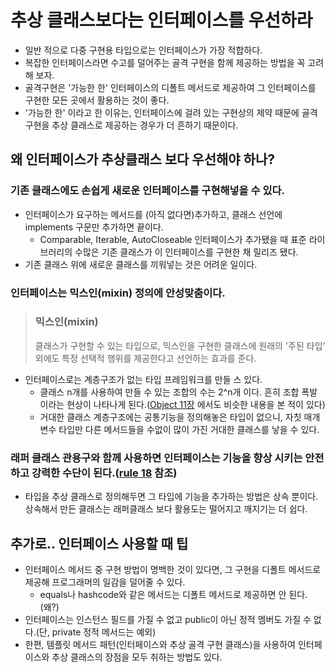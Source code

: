 # 추상 클래스보다는 인터페이스를 우선하라
* 일반 적으로 다중 구현용 타입으로는 인터페이스가 가장 적합하다. 
* 복잡한 인터페이스라면 수고를 덜어주는 골격 구현을 함께 제공하는 방법을 꼭 고려해 보자. 
* 골격구현은 '가능한 한' 인터페이스의 디폴트 메서드로 제공하여 그 인터페이스를 구현한 모든 곳에서 활용하는 것이 좋다. 
* '가능한 한' 이라고 한 이유는, 인터페이스에 걸려 있는 구현상의 제약 때문에 골격 구현을 추상 클래스로 제공하는 경우가 더 흔하기 때문이다.

## 왜 인터페이스가 추상클래스 보다 우선해야 하나?
### 기존 클래스에도 손쉽게 새로운 인터페이스를 구현해넣을 수 있다.
* 인터페이스가 요구하는 메서드를 (아직 없다면)추가하고, 클래스 선언에 implements 구문만 추가하면 끝이다.
    * Comparable, Iterable, AutoCloseable 인터페이스가 추가됐을 때 표준 라이브러리의 수많은 기존 클래스가 이 인터페이스를 구현한 채 릴리즈 됐다.
* 기존 클래스 위에 새로운 클래스를 끼워넣는 것은 어려운 일이다.
### 인터페이스는 믹스인(mixin) 정의에 안성맞춤이다.
> ### 믹스인(mixin)
> 클래스가 구현할 수 있는 타입으로, 믹스인을 구현한 클래스에 원래의 '주된 타입' 외에도 특정 선택적 행위를 제공한다고 선언하는 효과를 준다.
* 인터페이스로는 계층구조가 없는 타입 프레임워크를 만들 스 있다.
    * 클래스 n개를 사용하여 만들 수 있는 조합의 수는 2^n개 이다. 흔히 조합 폭발 이라는 현상이 나타나게 된다.([Object 11장](https://lingi04.github.io/study/book/object/11-%ED%95%A9%EC%84%B1%EA%B3%BC_%EC%9C%A0%EC%97%B0%ED%95%9C_%EC%84%A4%EA%B3%84.html) 에서도 비슷한 내용을 본 적이 있다)
    * 거대한 클래스 계층구조에는 공통기능을 정의해놓은 타입이 없으니, 자칫 매개변수 타입만 다른 메서드들을 수없이 많이 가진 거대한 클래스를 낳을 수 있다.
### 래퍼 클래스 관용구와 함께 사용하면 인터페이스는 기능을 향상 시키는 안전하고 강력한 수단이 된다.([rule 18](https://lingi04.github.io/study/book/effectivejava/rule18.html) 참조)
* 타입을 추상 클래스로 정의해두면 그 타입에 기능을 추가하는 방법은 상속 뿐이다. 상속해서 만든 클래스는 래퍼클래스 보다 활용도는 떨어지고 깨지기는 더 쉽다.

## 추가로.. 인터페이스 사용할 때 팁
* 인터페이스 메서드 중 구현 방법이 명백한 것이 있다면, 그 구현을 디폴트 메서드로 제공해 프로그래머의 일감을 덜어줄 수 있다. 
    * equals나 hashcode와 같은 메서드는 디폴트 메서드로 제공하면 안 된다.(왜?)
* 인터페이스는 인스턴스 필드를 가질 수 없고 public이 아닌 정적 멤버도 가질 수 없다.(단, private 정적 메서드는 예외)
* 한편, 템플릿 메서드 패턴(인터페이스와 추상 골격 구현 클래스)을 사용하여 인터페이스와 추상 클래스의 장점을 모두 취하는 방법도 있다.